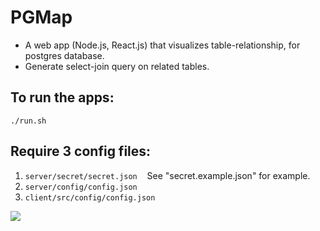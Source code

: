 # PGMap

- A web app (Node.js, React.js) that visualizes table-relationship, for postgres database. 
- Generate select-join query on related tables.

## To run the apps:
```
./run.sh
```

## Require 3 config files:
1. `server/secret/secret.json`    &nbsp;&nbsp;&nbsp;See "secret.example.json" for example.
2. `server/config/config.json`
3. `client/src/config/config.json`


![](Demo.gif)
